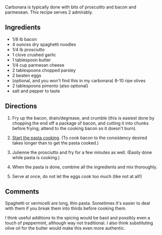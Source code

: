 <div id="wikitext">

Carbonara is typically done with bits of proscuitto and bacon and
parmesean. This recipe serves 2 admirably.

<div class="vspace">

</div>

Ingredients
-----------

-   1/8 lb bacon
-   4 ounces dry spaghetti noodles
-   1/4 lb prosciutto
-   1 clove crushed garlic
-   1 tablespoon butter
-   1/4 cup parmesan cheese
-   2 tablespoons chopped parsley
-   2 beaten eggs
-   (optional, and you won't find this in my carbonara) 8-10 ripe olives
-   2 tablespoons pimento (also optional)
-   salt and pepper to taste

<div class="vspace">

</div>

Directions
----------

1.  Fry up the bacon, drain/degrease, and crumble (this is easiest done
    by chopping the end off a package of bacon, and cutting it into
    chunks before frying; attend to the cooking bacon so it doesn't
    burn).
    <div class="vspace">

    </div>

2.  [Start the pasta
    cooking](http://wiki.tamouse.org?n=Recipes.MakingPerfectPasta?action=print).
    (To cook bacon to the consistency desired takes longer than to get
    the pasta cooked.)
    <div class="vspace">

    </div>

3.  Julienne the prosciutto and fry for a few minutes as well. (Easily
    done while pasta is cooking.)
    <div class="vspace">

    </div>

4.  When the pasta is done, combine all the ingredients and mix
    thoroughly.
    <div class="vspace">

    </div>

5.  Serve at once, do not let the eggs cook too much (like not at all!)

<div class="vspace">

</div>

Comments
--------

Spaghetti or vermicelli are long, thin pasta. Sometimes it's easier to
deal with them if you break them into thirds before cooking them.

I think useful additions to the spicing would be basil and possibly even
a touch of peppermint, although way not traditional. I also think
substituting olive oil for the butter would make this even more
authentic.

</div>
